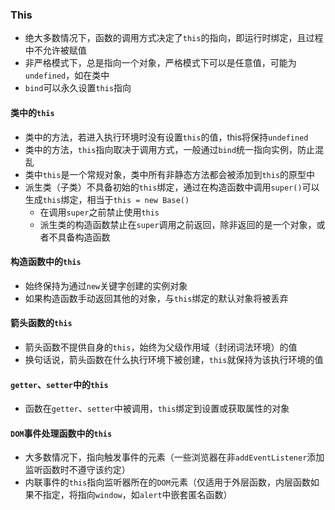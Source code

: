 ### This

- 绝大多数情况下，函数的调用方式决定了`this`的指向，即运行时绑定，且过程中不允许被赋值
- 非严格模式下，总是指向一个对象，严格模式下可以是任意值，可能为`undefined`，如在类中
- `bind`可以永久设置`this`指向
#### 类中的`this`
- 类中的方法，若进入执行环境时没有设置`this`的值，this将保持`undefined`
- 类中的方法，`this`指向取决于调用方式，一般通过`bind`统一指向实例，防止混乱
- 类中`this`是一个常规对象，类中所有非静态方法都会被添加到`this`的原型中
- 派生类（子类）不具备初始的`this`绑定，通过在构造函数中调用`super()`可以生成`this`绑定，相当于`this = new Base()`
  - 在调用`super`之前禁止使用`this`
  - 派生类的构造函数禁止在`super`调用之前返回，除非返回的是一个对象，或者不具备构造函数

#### 构造函数中的`this`
- 始终保持为通过`new`关键字创建的实例对象
- 如果构造函数手动返回其他的对象，与`this`绑定的默认对象将被丢弃

#### 箭头函数的`this`
- 箭头函数不提供自身的`this`，始终为父级作用域（封闭词法环境）的值
- 换句话说，箭头函数在什么执行环境下被创建，`this`就保持为该执行环境的值

#### `getter`、`setter`中的`this`
- 函数在`getter`、`setter`中被调用，`this`绑定到设置或获取属性的对象

#### `DOM`事件处理函数中的`this`
- 大多数情况下，指向触发事件的元素（一些浏览器在非`addEventListener`添加监听函数时不遵守该约定）
- 内联事件的`this`指向监听器所在的`DOM`元素（仅适用于外层函数，内层函数如果不指定，将指向`window`，如`alert`中嵌套匿名函数）

